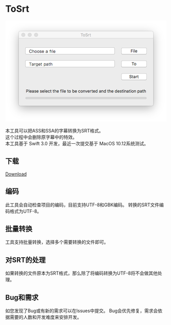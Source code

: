 # ToSrt

![Interface](./src/appInterface.png)

本工具可以把ASS和SSA的字幕转换为SRT格式。  
这个过程中会删除原字幕中的特效。  
本工具基于 Swift 3.0 开发，最近一次提交基于 MacOS 10.12系统测试。  


## 下载

[Download](https://github.com/caozhengi/ToSrt/releases)


## 编码

此工具会自动检查项目的编码，目前支持UTF-8和GBK编码。
转换的SRT文件编码格式为UTF-8。


## 批量转换

工具支持批量转换，选择多个需要转换的文件即可。


## 对SRT的处理

如果转换的文件原本为SRT格式，那么除了将编码转换为UTF-8将不会做其他处理。


## Bug和需求

如您发现了Bug或有新的需求可以在Issues中提交。
Bug会优先修复，需求会依据需要的人数和开发难度来安排开发。







